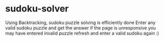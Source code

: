 # sudoku-solver

Using Backtracking, sudoku puzzle solving is efficiently done
Enter any valid sudoku puzzle and get the answer
if the page is unresponsive you may have entered invalid puzzle refresh and enter a valid sudoku again :)
